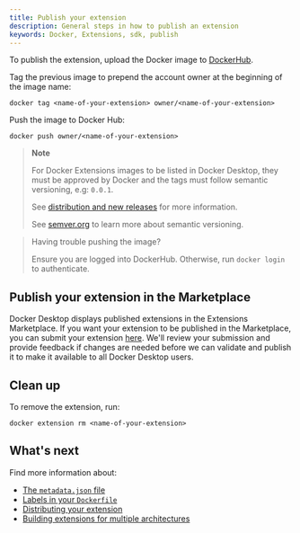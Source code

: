 ```yaml
---
title: Publish your extension
description: General steps in how to publish an extension
keywords: Docker, Extensions, sdk, publish
---
```


To publish the extension, upload the Docker image to [DockerHub](https://hub.docker.com/).

Tag the previous image to prepend the account owner at the beginning of the image name:

`docker tag <name-of-your-extension> owner/<name-of-your-extension>`

Push the image to Docker Hub:

`docker push owner/<name-of-your-extension>`

> **Note**
>
> For Docker Extensions images to be listed in Docker Desktop, they must be approved by Docker and the tags must follow semantic versioning, e.g: `0.0.1`.
>
> See [distribution and new releases](DISTRIBUTION.md#distribution-and-new-releases) for more information.
>
> See [semver.org](https://semver.org/) to learn more about semantic versioning.

> Having trouble pushing the image?
>
> Ensure you are logged into DockerHub. Otherwise, run `docker login` to authenticate.

## Publish your extension in the Marketplace

Docker Desktop displays published extensions in the Extensions Marketplace.
If you want your extension to be published in the Marketplace, you can submit your extension [here](https://www.docker.com/products/extensions/submissions/). We'll review your submission and provide feedback if changes are needed before we can validate and publish it to make it available to all Docker Desktop users.

## Clean up

To remove the extension, run:

`docker extension rm <name-of-your-extension>`

## What's next
Find more information about:
- [The `metadata.json` file](METADATA.md)
- [Labels in your `Dockerfile`](labels.md)
- [Distributing your extension](DISTRIBUTION.md)
- [Building extensions for multiple architectures](multi-arch.md)
